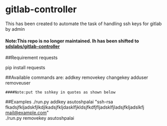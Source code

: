 # gitlab-controller
This has been created to automate the task of handling ssh keys for gitlab by admin
#### Note:This repo is no longer maintained. Ih has been shifted to [sdslabs/gitlab-controller](https://github.com/sdslabs/gitlab-controller)

##Requirement
requests

pip install requests

##Available commands are:
    addkey <username> <key>
    removekey <username>
    changekey <username> <key>
    adduser <email> <username> <password> <Full Name>
    removeuser <username>

    ####Note:put the sshkey in quotes as shown below

##Examples
./run.py addkey asutoshpalai "ssh-rsa fkadsjfkljadskfjlkdjlkadsjfkljdasklfjkldsjfkdfjfljadsklfjladsjfkljadslkfj mail@example.com"  
./run.py removekey asutoshpalai
